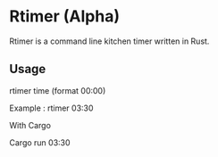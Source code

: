 # Rtimer (Alpha) 
Rtimer is a command line kitchen timer written in Rust.

## Usage

rtimer time (format 00:00)

Example : rtimer 03:30

With Cargo

Cargo run 03:30
